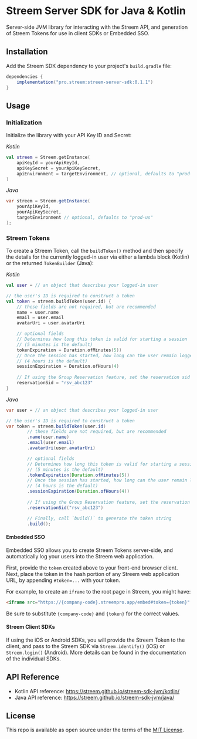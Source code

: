 # Streem Server SDK for Java & Kotlin

Server-side JVM library for interacting with the Streem API, and generation of Streem Tokens for use in client SDKs or Embedded SSO.

## Installation

Add the Streem SDK dependency to your project's `build.gradle` file:

```groovy
dependencies {
    implementation("pro.streem:streem-server-sdk:0.1.1")
}
```

## Usage

### Initialization

Initialize the library with your API Key ID and Secret:

_Kotlin_
```kotlin
val streem = Streem.getInstance(
    apiKeyId = yourApiKeyId,
    apiKeySecret = yourApiKeySecret,
    apiEnvironment = targetEnvironment, // optional, defaults to "prod-us"
)
```

_Java_
```java
var streem = Streem.getInstance(
    yourApiKeyId,
    yourApiKeySecret,
    targetEnvironment // optional, defaults to "prod-us"
);
```

### Streem Tokens

To create a Streem Token, call the `buildToken()` method and then specify the details for the currently logged-in user via either a lambda block (Kotlin) or the returned `TokenBuilder` (Java):

_Kotlin_
```kotlin
val user = // an object that describes your logged-in user

// the user's ID is required to construct a token
val token = streem.buildToken(user.id) {
    // these fields are not required, but are recommended
    name = user.name
    email = user.email
    avatarUri = user.avatarUri

    // optional fields
    // Determines how long this token is valid for starting a session
    // (5 minutes is the default)
    tokenExpiration = Duration.ofMinutes(5))
    // Once the session has started, how long can the user remain logged in
    // (4 hours is the default) 
    sessionExpiration = Duration.ofHours(4)
    
    // If using the Group Reservation feature, set the reservation sid from the API response
    reservationSid = "rsv_abc123"
}
```

_Java_
```java
var user = // an object that describes your logged-in user

// the user's ID is required to construct a token
var token = streem.buildToken(user.id)
        // these fields are not required, but are recommended
        .name(user.name)
        .email(user.email)
        .avatarUri(user.avatarUri)

        // optional fields
        // Determines how long this token is valid for starting a session
        // (5 minutes is the default)
        .tokenExpiration(Duration.ofMinutes(5)) 
        // Once the session has started, how long can the user remain logged in
        // (4 hours is the default) 
        .sessionExpiration(Duration.ofHours(4))
        
        // If using the Group Reservation feature, set the reservation sid from the API response
        .reservationSid("rsv_abc123")

        // Finally, call `build()` to generate the token string
        .build();
```


#### Embedded SSO

Embedded SSO allows you to create Streem Tokens server-side, and automatically log your users into the Streem web application.

First, provide the `token` created above to your front-end browser client.  Next, place the token in the hash portion of any Streem web application URL, by appending `#token=...` with your token.

For example, to create an `iframe` to the root page in Streem, you might have:

```html
<iframe src="https://{company-code}.streempro.app/embed#token={token}" />
```

Be sure to substitute `{company-code}` and `{token}` for the correct values.

#### Streem Client SDKs

If using the iOS or Android SDKs, you will provide the Streem Token to the client, and pass to the Streem SDK via `Streem.identify()` (iOS) or `Streem.login()` (Android).  More details can be found in the documentation of the individual SDKs.

## API Reference

* Kotlin API reference: <https://streem.github.io/streem-sdk-jvm/kotlin/>
* Java API reference: <https://streem.github.io/streem-sdk-jvm/java/>

## License

This repo is available as open source under the terms of the [MIT License](https://opensource.org/licenses/MIT).
